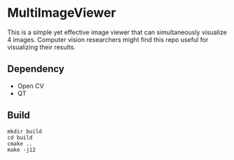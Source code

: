 # MultiImageViewer

This is a simple yet effective image viewer that can simultaneously visualize 4 images.
Computer vision researchers might find this repo useful for visualizing their results. 

## Dependency 

* Open CV 
* QT 

## Build 

```
mkdir build 
cd build 
cmake .. 
make -j12
```

